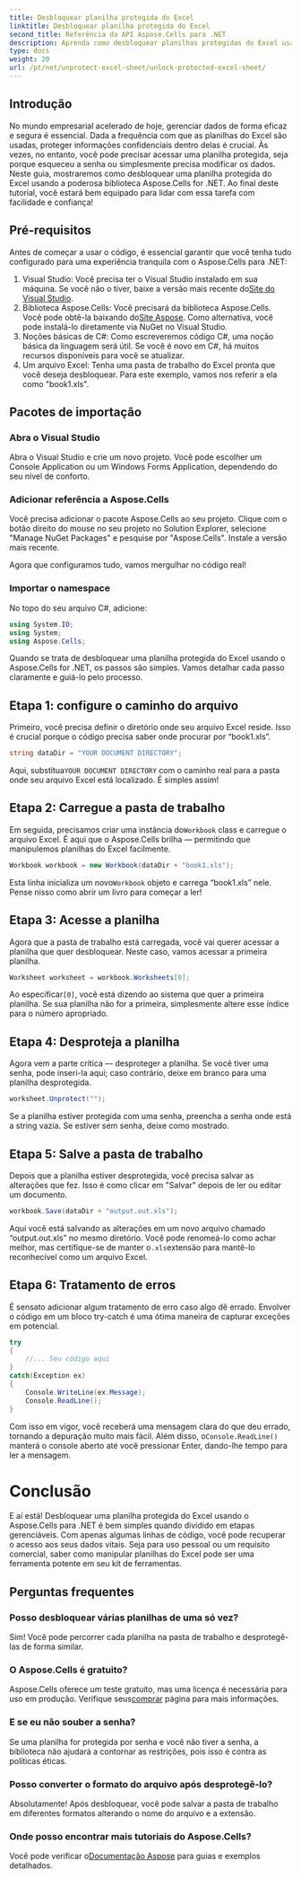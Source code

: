 ```yaml
---
title: Desbloquear planilha protegida do Excel
linktitle: Desbloquear planilha protegida do Excel
second_title: Referência da API Aspose.Cells para .NET
description: Aprenda como desbloquear planilhas protegidas do Excel usando o Aspose.Cells para .NET neste tutorial passo a passo para iniciantes.
type: docs
weight: 20
url: /pt/net/unprotect-excel-sheet/unlock-protected-excel-sheet/
---
```

## Introdução

No mundo empresarial acelerado de hoje, gerenciar dados de forma eficaz e segura é essencial. Dada a frequência com que as planilhas do Excel são usadas, proteger informações confidenciais dentro delas é crucial. Às vezes, no entanto, você pode precisar acessar uma planilha protegida, seja porque esqueceu a senha ou simplesmente precisa modificar os dados. Neste guia, mostraremos como desbloquear uma planilha protegida do Excel usando a poderosa biblioteca Aspose.Cells for .NET. Ao final deste tutorial, você estará bem equipado para lidar com essa tarefa com facilidade e confiança!

## Pré-requisitos

Antes de começar a usar o código, é essencial garantir que você tenha tudo configurado para uma experiência tranquila com o Aspose.Cells para .NET:

1.  Visual Studio: Você precisa ter o Visual Studio instalado em sua máquina. Se você não o tiver, baixe a versão mais recente do[Site do Visual Studio](https://visualstudio.microsoft.com/downloads/).
2.  Biblioteca Aspose.Cells: Você precisará da biblioteca Aspose.Cells. Você pode obtê-la baixando do[Site Aspose](https://releases.aspose.com/cells/net/). Como alternativa, você pode instalá-lo diretamente via NuGet no Visual Studio.
3. Noções básicas de C#: Como escreveremos código C#, uma noção básica da linguagem será útil. Se você é novo em C#, há muitos recursos disponíveis para você se atualizar.
4. Um arquivo Excel: Tenha uma pasta de trabalho do Excel pronta que você deseja desbloquear. Para este exemplo, vamos nos referir a ela como "book1.xls".

## Pacotes de importação

### Abra o Visual Studio

Abra o Visual Studio e crie um novo projeto. Você pode escolher um Console Application ou um Windows Forms Application, dependendo do seu nível de conforto.

### Adicionar referência a Aspose.Cells

Você precisa adicionar o pacote Aspose.Cells ao seu projeto. Clique com o botão direito do mouse no seu projeto no Solution Explorer, selecione "Manage NuGet Packages" e pesquise por "Aspose.Cells". Instale a versão mais recente.

Agora que configuramos tudo, vamos mergulhar no código real!

### Importar o namespace

No topo do seu arquivo C#, adicione:

```csharp
using System.IO;
using System;
using Aspose.Cells;
```

Quando se trata de desbloquear uma planilha protegida do Excel usando o Aspose.Cells for .NET, os passos são simples. Vamos detalhar cada passo claramente e guiá-lo pelo processo.

## Etapa 1: configure o caminho do arquivo

Primeiro, você precisa definir o diretório onde seu arquivo Excel reside. Isso é crucial porque o código precisa saber onde procurar por “book1.xls”.

```csharp
string dataDir = "YOUR DOCUMENT DIRECTORY";
```
 Aqui, substitua`YOUR DOCUMENT DIRECTORY` com o caminho real para a pasta onde seu arquivo Excel está localizado. É simples assim!

## Etapa 2: Carregue a pasta de trabalho

 Em seguida, precisamos criar uma instância do`Workbook` class e carregue o arquivo Excel. É aqui que o Aspose.Cells brilha — permitindo que manipulemos planilhas do Excel facilmente.

```csharp
Workbook workbook = new Workbook(dataDir + "book1.xls");
```
 Esta linha inicializa um novo`Workbook` objeto e carrega “book1.xls” nele. Pense nisso como abrir um livro para começar a ler!

## Etapa 3: Acesse a planilha

Agora que a pasta de trabalho está carregada, você vai querer acessar a planilha que quer desbloquear. Neste caso, vamos acessar a primeira planilha.

```csharp
Worksheet worksheet = workbook.Worksheets[0];
```
 Ao especificar`[0]`, você está dizendo ao sistema que quer a primeira planilha. Se sua planilha não for a primeira, simplesmente altere esse índice para o número apropriado.

## Etapa 4: Desproteja a planilha

Agora vem a parte crítica — desproteger a planilha. Se você tiver uma senha, pode inseri-la aqui; caso contrário, deixe em branco para uma planilha desprotegida.

```csharp
worksheet.Unprotect("");
```
Se a planilha estiver protegida com uma senha, preencha a senha onde está a string vazia. Se estiver sem senha, deixe como mostrado.

## Etapa 5: Salve a pasta de trabalho

Depois que a planilha estiver desprotegida, você precisa salvar as alterações que fez. Isso é como clicar em "Salvar" depois de ler ou editar um documento.

```csharp
workbook.Save(dataDir + "output.out.xls");
```
 Aqui você está salvando as alterações em um novo arquivo chamado “output.out.xls” no mesmo diretório. Você pode renomeá-lo como achar melhor, mas certifique-se de manter o`.xls`extensão para mantê-lo reconhecível como um arquivo Excel.

## Etapa 6: Tratamento de erros

É sensato adicionar algum tratamento de erro caso algo dê errado. Envolver o código em um bloco try-catch é uma ótima maneira de capturar exceções em potencial.

```csharp
try
{
    //... Seu código aqui
}
catch(Exception ex)
{
    Console.WriteLine(ex.Message);
    Console.ReadLine();
}
```
 Com isso em vigor, você receberá uma mensagem clara do que deu errado, tornando a depuração muito mais fácil. Além disso, o`Console.ReadLine()` manterá o console aberto até você pressionar Enter, dando-lhe tempo para ler a mensagem.

# Conclusão

E aí está! Desbloquear uma planilha protegida do Excel usando o Aspose.Cells para .NET é bem simples quando dividido em etapas gerenciáveis. Com apenas algumas linhas de código, você pode recuperar o acesso aos seus dados vitais. Seja para uso pessoal ou um requisito comercial, saber como manipular planilhas do Excel pode ser uma ferramenta potente em seu kit de ferramentas. 

## Perguntas frequentes

### Posso desbloquear várias planilhas de uma só vez?
Sim! Você pode percorrer cada planilha na pasta de trabalho e desprotegê-las de forma similar.

### O Aspose.Cells é gratuito?
Aspose.Cells oferece um teste gratuito, mas uma licença é necessária para uso em produção. Verifique seus[comprar](https://purchase.aspose.com/buy) página para mais informações.

### E se eu não souber a senha?
Se uma planilha for protegida por senha e você não tiver a senha, a biblioteca não ajudará a contornar as restrições, pois isso é contra as políticas éticas.

### Posso converter o formato do arquivo após desprotegê-lo?
Absolutamente! Após desbloquear, você pode salvar a pasta de trabalho em diferentes formatos alterando o nome do arquivo e a extensão.

### Onde posso encontrar mais tutoriais do Aspose.Cells?
 Você pode verificar o[Documentação Aspose](https://reference.aspose.com/cells/net/) para guias e exemplos detalhados.